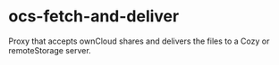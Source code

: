 # ocs-fetch-and-deliver
Proxy that accepts ownCloud shares and delivers the files to a Cozy or remoteStorage server.
